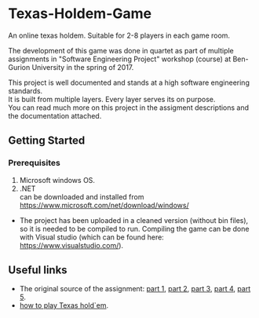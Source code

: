 # Texas-Holdem-Game

An online texas holdem. Suitable for 2-8 players in each game room.

The development of this game was done in quartet as part of multiple assignments in "Software Engineering Project" workshop (course) at Ben-Gurion University in the spring of 2017.

This project is well documented and stands at a high software engineering standards.</br>
It is built from multiple layers. Every layer serves its on purpose.</br>
You can read much more on this project in the assigment descriptions and the documentation attached.

## Getting Started
### Prerequisites

1. Microsoft windows OS.
2. .NET</br>
	can be downloaded and installed from https://www.microsoft.com/net/download/windows/
* The project has been uploaded in a cleaned version (without bin files), so it is needed to be compiled to run. Compiling the game can be done with Visual studio (which can be found here: https://www.visualstudio.com/). 

## Useful links

* The original source of the assignment: 
	[part 1](https://www.cs.bgu.ac.il/~wsep172/wiki.files/Assignment-0-Modeling-v1.pdf),
	[part 2](https://www.cs.bgu.ac.il/~wsep172/wiki.files/Assignment-1-DomainLayerImpl.pdf),
	[part 3](https://www.cs.bgu.ac.il/~wsep172/wiki.files/Assignment2-GUICommunication.pdf),
	[part 4](https://www.cs.bgu.ac.il/~wsep172/wiki.files/Assignment3-DBWeb.pdf),
	[part 5](https://www.cs.bgu.ac.il/~wsep172/wiki.files/Assignment4-TheShowdown.pdf).
* [how to play Texas hold`em](https://www.youtube.com/watch?v=cnm_V7A-G6c).
